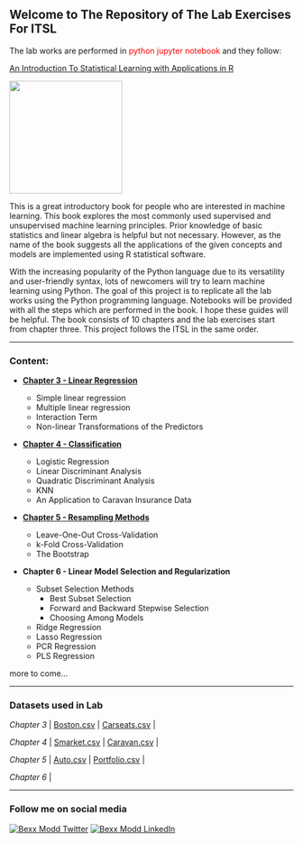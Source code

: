 <h2>Welcome to The Repository of The Lab Exercises For ITSL</h1>

The lab works are performed in <font color=red>python jupyter notebook</font> and they follow:

<a href="http://faculty.marshall.usc.edu/gareth-james/ISL/index.html">An Introduction To Statistical Learning with Applications in R</a>

<img src=http://faculty.marshall.usc.edu/gareth-james/ISL/ISL%20Cover%202.jpg width="200">

This is a great introductory book for people who are interested in machine learning. This book explores the most commonly used supervised and unsupervised machine learning principles. Prior knowledge of basic statistics and linear algebra is helpful but not necessary. However, as the name of the book suggests all the applications of the given concepts and models are implemented using R statistical software.


With the increasing popularity of the Python language due to its versatility and user-friendly syntax, lots of newcomers will try to learn machine learning using Python. The goal of this project is to replicate all the lab works using the Python programming language. Notebooks will be provided with all the steps which are performed in the book.  I hope these guides will be helpful. The book consists of 10 chapters and the lab exercises start from chapter three. This project follows the ITSL in the same order.

---------
### Content:
- <a href="https://github.com/bexxmodd/ITSL-with-python/blob/master/chapter03_lab.ipynb"><b>Chapter 3 - Linear Regression</b></a>
  - Simple linear regression
  - Multiple linear regression
  - Interaction Term
  - Non-linear Transformations of the Predictors
  
- <a href="https://github.com/bexxmodd/ITSL-with-python/blob/master/Chapter04_Lab.ipynb"><b>Chapter 4 - Classification</b></a>
  - Logistic Regression
  - Linear Discriminant Analysis
  - Quadratic Discriminant Analysis
  - KNN
  - An Application to Caravan Insurance Data
  
- <a href="https://github.com/bexxmodd/ITSL-with-python/blob/master/chapter05_lab.ipynb"><b>Chapter 5 - Resampling Methods</b></a>
  - Leave-One-Out Cross-Validation
  - k-Fold Cross-Validation
  - The Bootstrap
  
- <b>Chapter 6 - Linear Model Selection and Regularization</b>
  - Subset Selection Methods
    - Best Subset Selection
    - Forward and Backward Stepwise Selection
    - Choosing Among Models
  - Ridge Regression
  - Lasso Regression
  - PCR Regression
  - PLS Regression

more to come...

--------
### Datasets used in Lab

_Chapter 3_ | [Boston.csv](https://rb.gy/n576o8) | [Carseats.csv](https://rb.gy/0p5fob) |

_Chapter 4_ | [Smarket.csv](https://rb.gy/eg0zwb) | [Caravan.csv](https://rb.gy/pfbpzi) |

_Chapter 5_ | [Auto.csv](https://rb.gy/ijqxck) | [Portfolio.csv](https://rb.gy/twjsui) |

_Chapter 6_ |

---------
### Follow me on social media
[![Bexx Modd Twitter](https://i.imgur.com/QtTkCon.png)](https://twitter.com/bexxmodd)
[![Bexx Modd LinkedIn](https://i.imgur.com/AxeRgHV.png)](https://www.linkedin.com/feed/)
